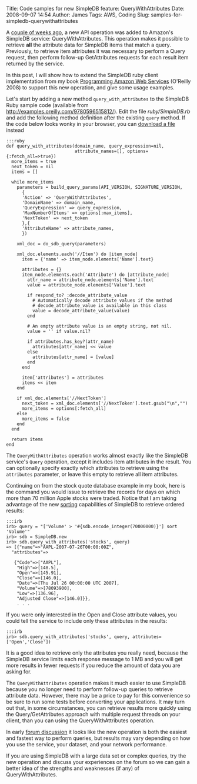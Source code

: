 Title: Code samples for new SimpleDB feature: QueryWithAttributes
Date: 2008-09-07 14:54
Author: James
Tags: AWS, Coding
Slug: samples-for-simpledb-querywithattributes

A [couple of weeks ago][], a new API operation was added to Amazon's
SimpleDB service: QueryWithAttributes. This operation makes it possible
to retrieve **all** the attribute data for SimpleDB items that match a
query. Previously, to retrieve item attributes it was necessary to
perform a Query request, then perform follow-up GetAttributes requests
for each result item returned by the service.

In this post, I will show how to extend the SimpleDB ruby client
implementation from my book [Programming Amazon Web Services][]
(O'Reilly 2008) to support this new operation, and give some usage
examples.  
<!--more-->  
Let's start by adding a new method `query_with_attributes` to the
SimpleDB Ruby sample code (available from
<http://examples.oreilly.com/9780596515812/>). Edit the file
*ruby/SimpleDB.rb* and add the following method definition after the
existing `query` method. If the code below looks wonky in your browser,
you can [download a file][] instead

    :::ruby
    def query_with_attributes(domain_name, query_expression=nil,
                              attribute_names=[], options={:fetch_all=>true})
      more_items = true
      next_token = nil
      items = []

      while more_items
        parameters = build_query_params(API_VERSION, SIGNATURE_VERSION,
          {
          'Action' => 'QueryWithAttributes',
          'DomainName' => domain_name,
          'QueryExpression' => query_expression,
          'MaxNumberOfItems' => options[:max_items],
          'NextToken' => next_token
          },{
          'AttributeName' => attribute_names,
          })

        xml_doc = do_sdb_query(parameters)

        xml_doc.elements.each('//Item') do |item_node|
          item = {'name' => item_node.elements['Name'].text}

          attributes = {}
          item_node.elements.each('Attribute') do |attribute_node|
            attr_name = attribute_node.elements['Name'].text
            value = attribute_node.elements['Value'].text

            if respond_to? :decode_attribute_value
              # Automatically decode attribute values if the method
              # decode_attribute_value is available in this class
              value = decode_attribute_value(value)
            end

            # An empty attribute value is an empty string, not nil.
            value = '' if value.nil?

            if attributes.has_key?(attr_name)
              attributes[attr_name] << value
            else
              attributes[attr_name] = [value]
            end
          end

          item['attributes'] = attributes
          items << item
        end

        if xml_doc.elements['//NextToken']
          next_token = xml_doc.elements['//NextToken'].text.gsub("\n","")
          more_items = options[:fetch_all]
        else
          more_items = false
        end
      end

      return items
    end

The `QueryWithAttributes` operation works almost exactly like the
SimpleDB service's `Query` operation, except it includes item attributes
in the result. You can optionally specify exactly which attributes to
retrieve using the `attributes` parameter, or leave this empty to
retrieve all item attributes.

Continuing on from the stock quote database example in my book, here is
the command you would issue to retrieve the records for days on which
more than 70 million Apple stocks were traded. Notice that I am taking
advantage of the new [sorting][] capabilities of SimpleDB to retrieve
ordered results:

    :::irb
    irb> query = "['Volume' > '#{sdb.encode_integer(70000000)}'] sort 'Volume'"
    irb> sdb = SimpleDB.new
    irb> sdb.query_with_attributes('stocks', query)
    => [{"name"=>"AAPL-2007-07-26T00:00:00Z",
      "attributes"=>

       {"Code"=>["AAPL"],
        "High"=>[148.5],
        "Open"=>[145.91],
        "Close"=>[146.0],
        "Date"=>[Thu Jul 26 00:00:00 UTC 2007],
        "Volume"=>[78093900],
        "Low"=>[136.96],
        "Adjusted Close"=>[146.0]}},
        . . .

If you were only interested in the Open and Close attribute values, you
could tell the service to include only these attributes in the results:

    :::irb
    irb> sdb.query_with_attributes('stocks', query, attributes=['Open','Close'])

It is a good idea to retrieve only the attributes you really need,
because the SimpleDB service limits each response message to 1 MB and
you will get more results in fewer requests if you reduce the amount of
data you are asking for.

The `QueryWithAttributes` operation makes it much easier to use SimpleDB
because you no longer need to perform follow-up queries to retrieve
attribute data. However, there may be a price to pay for this
convenience so be sure to run some tests before converting your
applications. It may turn out that, in some circumstances, you can
retrieve results more quickly using the Query/GetAttributes approach
with multiple request threads on your client, than you can using the
QueryWithAttributes operation.

In early [forum discussion][] it looks like the new operation is both
the easiest and fastest way to perform queries, but results may vary
depending on how you use the service, your dataset, and your network
performance.

If you are using SimpleDB with a large data set or complex queries, try
the new operation and discuss your experiences on the forum so we can
gain a better idea of the strengths and weaknesses (if any) of
QueryWithAttributes.

  [couple of weeks ago]: http://aws.typepad.com/aws/2008/08/amazon-simpledb.html
  [Programming Amazon Web Services]: http://www.amazon.com/gp/product/0596515812?ie=UTF8&tag=jamesmurty-20&linkCode=as2&camp=1789&creative=9325&creativeASIN=0596515812
  [download a file]: http://s3.jamesmurty.com/query_with_attributes.txt
  [sorting]: http://www.jamesmurty.com/2008/07/30/simpledb-sorting/
  [forum discussion]: http://developer.amazonwebservices.com/connect/thread.jspa?threadID=24190&tstart=0
